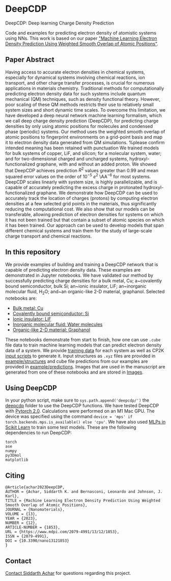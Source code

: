 # DeepCDP
DeepCDP: Deep learning Charge Density Prediction

Code and examples for predicting electron density of atomistic systems using NNs. This work is based on our paper ["Machine Learning Electron Density Prediction Using Weighted Smooth Overlap of Atomic Positions"](https://www.mdpi.com/2079-4991/13/12/1853#). 

## Paper Abstract
Having access to accurate electron densities in chemical systems, especially for dynamical systems involving chemical reactions, ion transport, and other charge transfer processes, is crucial for numerous applications in materials chemistry. Traditional methods for computationally predicting electron density data for such systems include quantum mechanical (QM) techniques, such as density functional theory. However, poor scaling of these QM methods restricts their use to relatively small system sizes and short dynamic time scales. To overcome this limitation, we have developed a deep neural network machine learning formalism, which we call deep charge density prediction (DeepCDP), for predicting charge densities by only using atomic positions for molecules and condensed phase (periodic) systems. Our method uses the weighted smooth overlap of atomic positions to fingerprint environments on a grid-point basis and map it to electron density data generated from QM simulations. %please confirm intended meaning has been retained with punctuation
We trained models for bulk systems of copper, LiF, and silicon; for a molecular system, water; and for two-dimensional charged and uncharged systems, hydroxyl-functionalized graphane, with and without an added proton. We showed that DeepCDP achieves prediction $R^2$ values greater than 0.99 and mean squared error values on the order of $10^{-5}$ $e^2$  \AA$^{-6}$ for most systems. DeepCDP scales linearly with system size, is highly parallelizable, and is capable of accurately predicting the  excess charge in protonated hydroxyl-functionalized graphane. We demonstrate how DeepCDP can be used to accurately track the location of charges (protons) by computing electron densities at a few selected grid points in the materials, thus significantly reducing the computational cost. We also show that our models can be transferable, allowing prediction of electron densities for systems on which it has not been trained but that contain a subset of atomic species on which it has been trained. Our approach can be used to develop models that span different chemical systems and train them for the study of large-scale charge transport and chemical reactions.

## In this repository
We provide examples of building and training a DeepCDP network that is capable of predicting electron density data. These examples are demonstrated in Jupyter notebooks.  We have validated our method by successfully predicting charge densities for a bulk metal, Cu; a~covalently bound semiconductor, bulk Si; an~ionic insulator, LiF; an~inorganic molecular fluid, H$_2$O; and~an organic-like 2-D material, graphanol. Selected notebooks are: 

 - [Bulk metal: Cu](Bulk-Copper-SOAP-importance.ipynb)
 - [Covalently bound semiconductor: Si](Bulk-Si.ipynb)
 - [Ionic insulator: LiF](LiF.ipynb)
 - [Inorganic molecular fluid: Water molecules](Water-5-model-largeR-MAE.ipynb)
 - [Organic-like 2-D material: Graphanol](GOH_24C-charged-model-electron-contraint.ipynb)

These notebooks demonstrate from start to finish, how one can use `.cube` file data to train machine learning models that can predict electron density data of a system. We provide [training data](data/) for each system as well as CP2K [input scripts](cp2k/) to generate it. Input structures as `.xyz` files are provided in [example/structures](example/structures) and cube file predictions from our examples are provided in [example/predictions](example/predictions). Images that are used in the manuscript are generated from one of these notebooks and are stored in [Images](Images). 

## Using DeepCDP

In your python script, make sure to `sys.path.append('deepcdp/')` the [deepcdp](deepcdp/) folder to use the DeepCDP functions. We have tested DeepCDP with [Pytorch 2.0](https://pytorch.org/get-started/pytorch-2.0/). Calculations were performed on an M1 Mac GPU. The device was specified using the command `device = 'mps' if torch.backends.mps.is_available() else 'cpu'`. We have also used [MLPs in Scikit Learn](https://scikit-learn.org/stable/modules/generated/sklearn.neural_network.MLPRegressor.html) to train some test models. These are the following dependencies to run DeepCDP: 

```
torch
ase
numpy
py3Dmol
matplotlib
```

## Citing 

```
@Article{achar2023DeepCDP,
AUTHOR = {Achar, Siddarth K. and Bernasconi, Leonardo and Johnson, J. Karl},
TITLE = {Machine Learning Electron Density Prediction Using Weighted Smooth Overlap of Atomic Positions},
JOURNAL = {Nanomaterials},
VOLUME = {13},
YEAR = {2023},
NUMBER = {12},
ARTICLE-NUMBER = {1853},
URL = {https://www.mdpi.com/2079-4991/13/12/1853},
ISSN = {2079-4991},
DOI = {10.3390/nano13121853}
}
```

## Contact

[Contact Siddarth Achar](mailto:ska31@pitt.edu) for questions regarding this project. 
